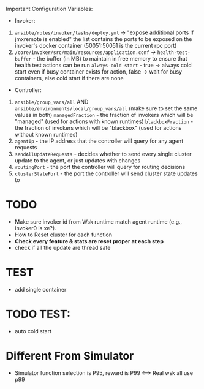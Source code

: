 Important Configuration Variables:
- Invoker:
1. `ansible/roles/invoker/tasks/deploy.yml` -> "expose additional ports if jmxremote is enabled"
    the list contains the ports to be exposed on the invoker's docker container (50051:50051 is the current rpc port)
2. `/core/invoker/src/main/resources/application.conf` ->
    `health-test-buffer` - the buffer (in MB) to maintain in free memory to ensure that health test actions can be run
    `always-cold-start` - true -> always cold start even if busy container exists for action, false -> wait for busy containers, else cold start if there are none
- Controller:
1. `ansible/group_vars/all` AND `ansible/environments/local/group_vars/all` (make sure to set the same values in both)
    `managedFraction` - the fraction of invokers which will be "managed" (used for actions with known runtimes)
    `blackboxFraction` - the fraction of invokers which will be "blackbox" (used for actions without known runtimes)
2. `agentIp` - the IP address that the controller will query for any agent requests
3. `sendAllUpdateRequests` - decides whether to send every single cluster update to the agent, or just updates with changes
4. `routingPort` - the port the controller will query for routing decisions
5. `clusterStatePort` - the port the controller will send cluster state updates to

# TODO
- Make sure invoker id from Wsk runtime match agent runtime (e.g., invoker0 is xe?).
- How to Reset cluster for each function
- **Check every feature & stats are reset proper at each step**
- check if all the update are thread safe

# TEST
- add single container
# TODO TEST:
- auto cold start

# Different From Simulator
- Simulator function selection is P95, reward is P99 <--> Real wsk all use p99